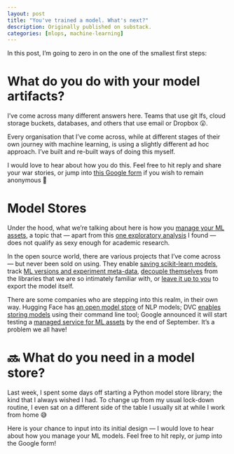 ```yaml
---
layout: post
title: "You've trained a model. What's next?"
description: Originally published on substack.
categories: [mlops, machine-learning]
---
```


In this post, I’m going to zero in on the one of the smallest first steps:

# What do you do with your model artifacts?

I’ve come across many different answers here. Teams that use git lfs, cloud storage buckets, databases, and others that use email or Dropbox 😲.

Every organisation that I’ve come across, while at different stages of their own journey with machine learning, is using a slightly different ad hoc approach. I’ve built and re-built ways of doing this myself.

I would love to hear about how you do this. Feel free to hit reply and share your war stories, or jump into [this Google form](https://forms.gle/zjYeeZtFJiMhceEs9) if you wish to remain anonymous 👀

# Model Stores

Under the hood, what we’re talking about here is how you [manage your ML assets](https://www.slideshare.net/paulvermont/2018-data-engineering-for-ml-asset-management-for-features-and-models), a topic that — apart from this [one exploratory analysis](https://arxiv.org/abs/1905.10677) I found — does not qualify as sexy enough for academic research.

In the open source world, there are various projects that I’ve come across — but never been sold on using. They enable [saving scikit-learn models](https://github.com/SohamPathak/modellogger.github.io), track [ML versions and experiment meta-data](https://github.com/VertaAI/modeldb), [decouple themselves](https://github.com/src-d/modelforge) from the libraries that we are so intimately familiar with, or [leave it up to you](https://github.com/datmo/datmo) to export the model itself.

There are some companies who are stepping into this realm, in their own way. Hugging Face has [an open model store](https://huggingface.co/models) of NLP models; DVC [enables storing models](https://dvc.org/features) using their command line tool; Google announced it will start testing a [managed service for ML assets](https://cloud.google.com/blog/products/ai-machine-learning/key-requirements-for-an-mlops-foundation) by the end of September. It’s a problem we all have!

# 🔜 What do you need in a model store?

Last week, I spent some days off starting a Python model store library; the kind that I always wished I had. To change up from my usual lock-down routine, I even sat on a different side of the table I usually sit at while I work from home 😅

Here is your chance to input into its initial design — I would love to hear about how you manage your ML models. Feel free to hit reply, or jump into the Google form!

